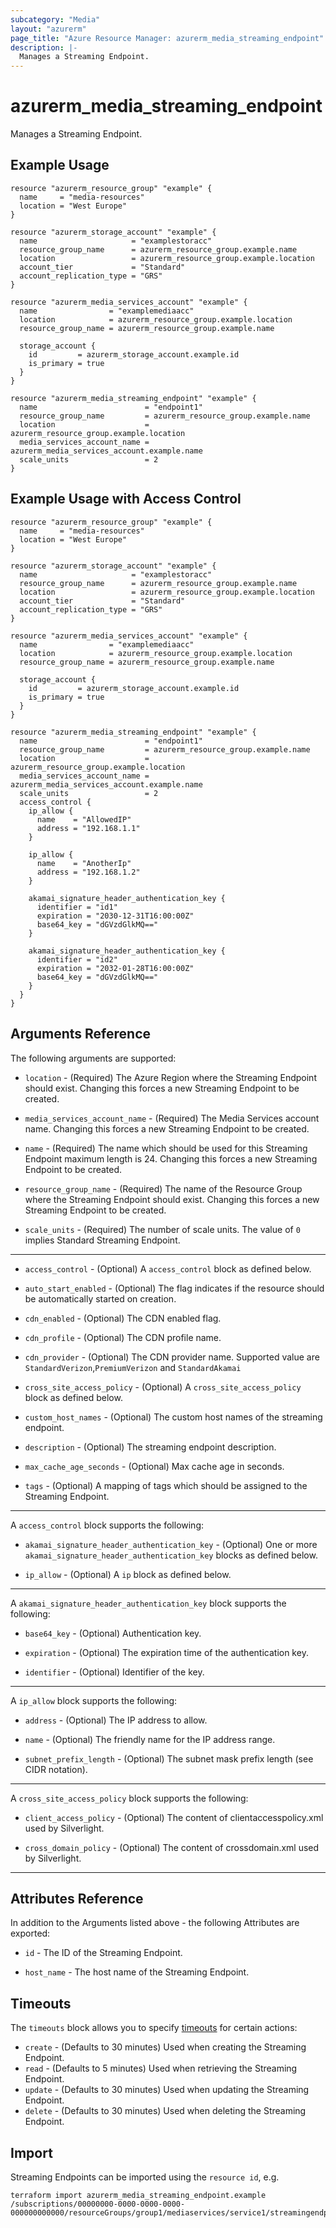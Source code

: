 ```yaml
---
subcategory: "Media"
layout: "azurerm"
page_title: "Azure Resource Manager: azurerm_media_streaming_endpoint"
description: |-
  Manages a Streaming Endpoint.
---
```


# azurerm_media_streaming_endpoint

Manages a Streaming Endpoint.

## Example Usage

```hcl
resource "azurerm_resource_group" "example" {
  name     = "media-resources"
  location = "West Europe"
}

resource "azurerm_storage_account" "example" {
  name                     = "examplestoracc"
  resource_group_name      = azurerm_resource_group.example.name
  location                 = azurerm_resource_group.example.location
  account_tier             = "Standard"
  account_replication_type = "GRS"
}

resource "azurerm_media_services_account" "example" {
  name                = "examplemediaacc"
  location            = azurerm_resource_group.example.location
  resource_group_name = azurerm_resource_group.example.name

  storage_account {
    id         = azurerm_storage_account.example.id
    is_primary = true
  }
}

resource "azurerm_media_streaming_endpoint" "example" {
  name                        = "endpoint1"
  resource_group_name         = azurerm_resource_group.example.name
  location                    = azurerm_resource_group.example.location
  media_services_account_name = azurerm_media_services_account.example.name
  scale_units                 = 2
}
```

## Example Usage with Access Control

```hcl
resource "azurerm_resource_group" "example" {
  name     = "media-resources"
  location = "West Europe"
}

resource "azurerm_storage_account" "example" {
  name                     = "examplestoracc"
  resource_group_name      = azurerm_resource_group.example.name
  location                 = azurerm_resource_group.example.location
  account_tier             = "Standard"
  account_replication_type = "GRS"
}

resource "azurerm_media_services_account" "example" {
  name                = "examplemediaacc"
  location            = azurerm_resource_group.example.location
  resource_group_name = azurerm_resource_group.example.name

  storage_account {
    id         = azurerm_storage_account.example.id
    is_primary = true
  }
}

resource "azurerm_media_streaming_endpoint" "example" {
  name                        = "endpoint1"
  resource_group_name         = azurerm_resource_group.example.name
  location                    = azurerm_resource_group.example.location
  media_services_account_name = azurerm_media_services_account.example.name
  scale_units                 = 2
  access_control {
    ip_allow {
      name    = "AllowedIP"
      address = "192.168.1.1"
    }

    ip_allow {
      name    = "AnotherIp"
      address = "192.168.1.2"
    }

    akamai_signature_header_authentication_key {
      identifier = "id1"
      expiration = "2030-12-31T16:00:00Z"
      base64_key = "dGVzdGlkMQ=="
    }

    akamai_signature_header_authentication_key {
      identifier = "id2"
      expiration = "2032-01-28T16:00:00Z"
      base64_key = "dGVzdGlkMQ=="
    }
  }
}
```

## Arguments Reference

The following arguments are supported:

* `location` - (Required) The Azure Region where the Streaming Endpoint should exist. Changing this forces a new Streaming Endpoint to be created.

* `media_services_account_name` - (Required) The Media Services account name. Changing this forces a new Streaming Endpoint to be created.

* `name` - (Required) The name which should be used for this Streaming Endpoint maximum length is 24. Changing this forces a new Streaming Endpoint to be created.

* `resource_group_name` - (Required) The name of the Resource Group where the Streaming Endpoint should exist. Changing this forces a new Streaming Endpoint to be created.

* `scale_units` - (Required) The number of scale units. The value of `0` implies Standard Streaming Endpoint.

---

* `access_control` - (Optional) A `access_control` block as defined below.

* `auto_start_enabled` - (Optional) The flag indicates if the resource should be automatically started on creation.

* `cdn_enabled` - (Optional) The CDN enabled flag.

* `cdn_profile` - (Optional) The CDN profile name.

* `cdn_provider` - (Optional) The CDN provider name. Supported value are `StandardVerizon`,`PremiumVerizon` and `StandardAkamai`

* `cross_site_access_policy` - (Optional) A `cross_site_access_policy` block as defined below.

* `custom_host_names` - (Optional) The custom host names of the streaming endpoint.

* `description` - (Optional) The streaming endpoint description.

* `max_cache_age_seconds` - (Optional) Max cache age in seconds.

* `tags` - (Optional) A mapping of tags which should be assigned to the Streaming Endpoint.

---

A `access_control` block supports the following:

* `akamai_signature_header_authentication_key` - (Optional) One or more `akamai_signature_header_authentication_key` blocks as defined below.

* `ip_allow` - (Optional) A `ip` block as defined below.

---

A `akamai_signature_header_authentication_key` block supports the following:

* `base64_key` - (Optional) Authentication key.

* `expiration` - (Optional) The expiration time of the authentication key.

* `identifier` - (Optional) Identifier of the key.

---

A `ip_allow` block supports the following:

* `address` - (Optional) The IP address to allow.

* `name` - (Optional) The friendly name for the IP address range.

* `subnet_prefix_length` - (Optional) The subnet mask prefix length (see CIDR notation).

---
A `cross_site_access_policy` block supports the following:

* `client_access_policy` - (Optional) The content of clientaccesspolicy.xml used by Silverlight.

* `cross_domain_policy` - (Optional) The content of crossdomain.xml used by Silverlight.

---

## Attributes Reference

In addition to the Arguments listed above - the following Attributes are exported: 

* `id` - The ID of the Streaming Endpoint.

* `host_name` - The host name of the Streaming Endpoint.

## Timeouts

The `timeouts` block allows you to specify [timeouts](https://www.terraform.io/docs/configuration/resources.html#timeouts) for certain actions:

* `create` - (Defaults to 30 minutes) Used when creating the Streaming Endpoint.
* `read` - (Defaults to 5 minutes) Used when retrieving the Streaming Endpoint.
* `update` - (Defaults to 30 minutes) Used when updating the Streaming Endpoint.
* `delete` - (Defaults to 30 minutes) Used when deleting the Streaming Endpoint.

## Import

Streaming Endpoints can be imported using the `resource id`, e.g.

```shell
terraform import azurerm_media_streaming_endpoint.example /subscriptions/00000000-0000-0000-0000-000000000000/resourceGroups/group1/mediaservices/service1/streamingendpoints/endpoint1
```
